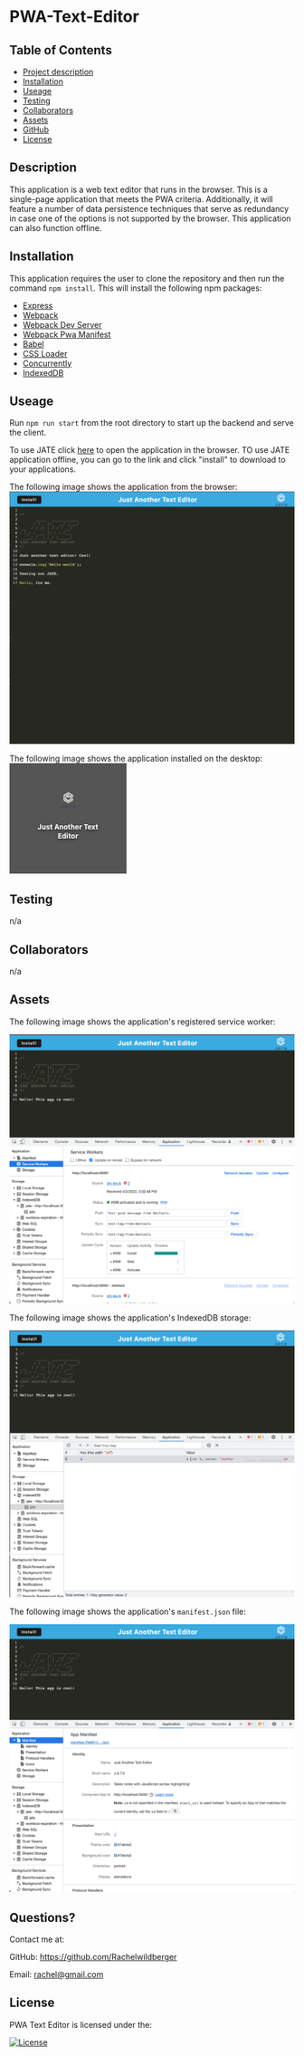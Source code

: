 # PWA-Text-Editor

  ## Table of Contents
  - [Project description](#description)
  - [Installation](#installation)
  - [Useage](#useage)
  - [Testing](#testing)
  - [Collaborators](#collaborators)
  - [Assets](#assets)
  - [GitHub](#github)
  - [License](#license)

  ## Description 
  This application is a web text editor that runs in the browser. This is a single-page application that meets the PWA criteria. Additionally, it will feature a number of data persistence techniques that serve as redundancy in case one of the options is not supported by the browser. This application can also function offline.

  ## Installation
  This application requires the user to clone the repository and then run the command `npm install`. This will install the following npm packages:
  
  - [Express](https://www.npmjs.com/package/express)
  - [Webpack](https://www.npmjs.com/package/webpack)
  - [Webpack Dev Server](https://www.npmjs.com/package/webpack-dev-server)
  - [Webpack Pwa Manifest](https://www.npmjs.com/package/webpack-pwa-manifest)
  - [Babel](https://www.npmjs.com/package/Babel)
  - [CSS Loader](https://www.npmjs.com/package/css-loader)
  - [Concurrently](https://www.npmjs.com/package/concurrently)
  - [IndexedDB](https://www.npmjs.com/package/indexeddb)
  
  ## Useage 
  Run `npm run start` from the root directory to start up the backend and serve the client.

  To use JATE click [here](https://glacial-badlands-51639.herokuapp.com/) to open the application in the browser. TO use JATE application offline, you can go to the link and click "install" to download to your applications. 



  The following image shows the application from the browser:  
  ![Jate Desktop](./assets/text-editor-4.png)

  The following image shows the application installed on the desktop:  
  ![Jate Installed](./assets/text-editor-5.png)
  ## Testing 
  n/a
  
  ## Collaborators 
  n/a
  
  ## Assets 
  The following image shows the application's registered service worker:

  ![Service worker](./assets/text-editor-3.png)

  The following image shows the application's IndexedDB storage:

  ![IndexedDB Stoage](./assets/text-editor-1.png)


The following image shows the application's `manifest.json` file:

  ![Manifest](./assets/text-editor-2.png)

  ## Questions?
  Contact me at:

  GitHub: https://github.com/Rachelwildberger

  Email: rachel@gmail.com
  
  ## License 
  PWA Text Editor is licensed under the: 
  
  [![License](https://img.shields.io/badge/license-MIT-blue)](https://opensource.org/license/mit/)